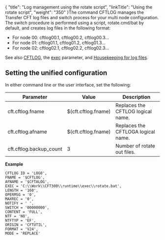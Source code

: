 {
    "title": "Log management using the rotate script",
    "linkTitle": "Using the rotate script",
    "weight": "350"
}The command CFTLOG manages the Transfer CFT log files and switch process for your multi node configuration. The switch procedure is performed using a script, rotate.cmd/bat by default, and creates log files in the following format:

- For node 00: cftlog00.1, cftlog00.2, cftlog00.3...
- For node 01: cftlog01.1, cftlog01.2, cftlog01.3...
- For node 02: cftlog02.1, cftlog02.2, cftlog02.3...

See also [CFTLOG](../../../web_copilot_ui/conf_intro/cftlog), the [exec](../../../command_summary/parameter_intro/exec) parameter, and <a href="../../../../admin_intro/admin_monitoring_intro/housekeeping_logs" class="MCXref xref">Housekeeping for log files</a>.

Setting the unified configuration
---------------------------------

In either command line or the user interface, set the following:


| Parameter  | Value  | Description  |
| --- | --- | --- |
| cft.cftlog.fname  | $(cft.cftlog.fname)  | Replaces the CFTLOG logical name.  |
| cft.cftlog.afname  | $(cft.cftlog.fname)  | Replaces the CFTLOGA logical name.  |
| cft.cftlog.backup_count  | 3  | Number of rotate out files.  |


****Example****

```
CFTLOG ID = 'LOG0',
FNAME = '$CFTLOG',
AFNAME = '$CFTALOG',
EXEC = 'C:\\Work\\CFT300\\runtime\\exec\\rotate.bat',
LENGTH = '160',
OPERMSG = '0',
MAXREC = '0',
NOTIFY = ' ',
SWITCH = '00000000',
CONTENT = 'FULL',
NTF = 'NO',
NTFTYP = 'EF',
ORIGIN = 'CFTUTIL',
FORMAT = 'V24',
MODE = 'REPLACE'
```
